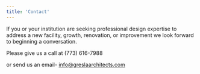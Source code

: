 ```yaml
---
title: 'Contact'
---
```


If you or your institution are seeking professional design expertise to address a new facility, growth, renovation, or improvement we look forward to beginning a conversation. 

Please give us a call at (773) 616-7988

or send us an email- info@greslaarchitects.com

<!-- Below comment handles the form, not using but nice to have in case -->
<!-- To contact us, please fill out the form below.
{{< form >}} -->
